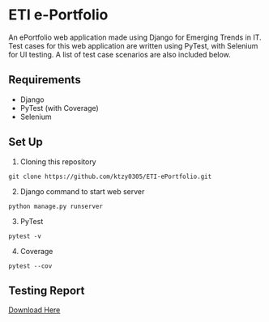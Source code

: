 # ETI e-Portfolio
An ePortfolio web application made using Django for Emerging Trends in IT. Test cases for this web application are written using PyTest, with Selenium for UI testing. A list of test case scenarios are also included below.

## Requirements
- Django
- PyTest (with Coverage)
- Selenium

## Set Up
1. Cloning this repository

`
git clone https://github.com/ktzy0305/ETI-ePortfolio.git
`

2. Django command to start web server

`
python manage.py runserver
`

3. PyTest

`
pytest -v
`

4. Coverage

`
pytest --cov
`

## Testing Report
[Download Here](https://github.com/ktzy0305/ETI-ePortfolio/blob/raw/E-Portfolio%20Testing%20Report.docx)
